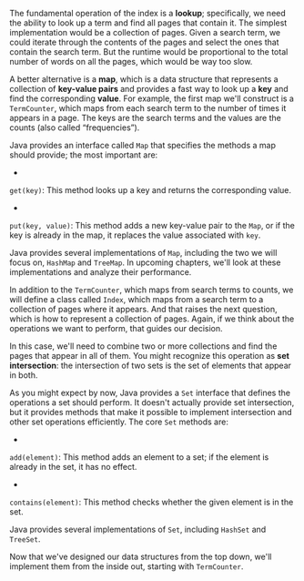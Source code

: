 The fundamental operation of the index is a **lookup**; specifically, we need the ability to look up a term and find all pages that contain it. The simplest implementation would be a collection of pages. Given a search term, we could iterate through the contents of the pages and select the ones that contain the search term. But the runtime would be proportional to the total number of words on all the pages, which would be way too slow.


A better alternative is a **map**, which is a data structure that represents a collection of **key-value pairs** and provides a fast way to look up a **key** and find the corresponding **value**. For example, the first map we'll construct is a `TermCounter`, which maps from each search term to the number of times it appears in a page. The keys are the search terms and the values are the counts (also called “frequencies”).

Java provides an interface called `Map` that specifies the methods a map should provide; the most important are:



* 
`get(key)`: This method looks up a key and returns the
corresponding value.

* 
`put(key, value)`: This method adds a new key-value pair to the
`Map`, or if the key is already in the map, it replaces the
value associated with `key`.


Java provides several implementations of `Map`, including the two we will focus on, `HashMap` and `TreeMap`. In upcoming chapters, we'll look at these implementations and analyze their performance.

In addition to the `TermCounter`, which maps from search terms to counts, we will define a class called `Index`, which maps from a search term to a collection of pages where it appears. And that raises the next question, which is how to represent a collection of pages. Again, if we think about the operations we want to perform, that guides our decision.


In this case, we'll need to combine two or more collections and find the pages that appear in all of them. You might recognize this operation as **set intersection**: the intersection of two sets is the set of elements that appear in both.

As you might expect by now, Java provides a `Set` interface that defines the operations a set should perform. It doesn't actually provide set intersection, but it provides methods that make it possible to implement intersection and other set operations efficiently. The core `Set` methods are:



* 
`add(element)`: This method adds an element to a set; if the
element is already in the set, it has no effect.

* 
`contains(element)`: This method checks whether the given
element is in the set.


Java provides several implementations of `Set`, including `HashSet` and `TreeSet`.


Now that we've designed our data structures from the top down, we'll implement them from the inside out, starting with `TermCounter`.